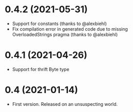 0.4.2 (2021-05-31)
==================

* Support for constants (thanks to @alexbiehl)
* Fix compilation error in generated code due to missing OverloadedStrings pragma (thanks to @alexbiehl)

0.4.1 (2021-04-26)
==================

* Support for thrift Byte type

0.4 (2021-01-14)
================

* First version. Released on an unsuspecting world.
